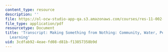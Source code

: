 ```yaml
---
content_type: resource
description: ''
file: https://ol-ocw-studio-app-qa.s3.amazonaws.com/courses/res-11-002-intentional-public-disruptions-art-responsibility-and-pedagogy-fall-2017/3cdfab924eaefd08d81bf13857358b9d_MITRES11-002F17_Video_03_300k.pdf
file_type: application/pdf
resourcetype: Document
title: 'Transcript: Making Something from Nothing: Community, Water, Pedagogy, and
  Learning'
uid: 3cdfab92-4eae-fd08-d81b-f13857358b9d
---
```

